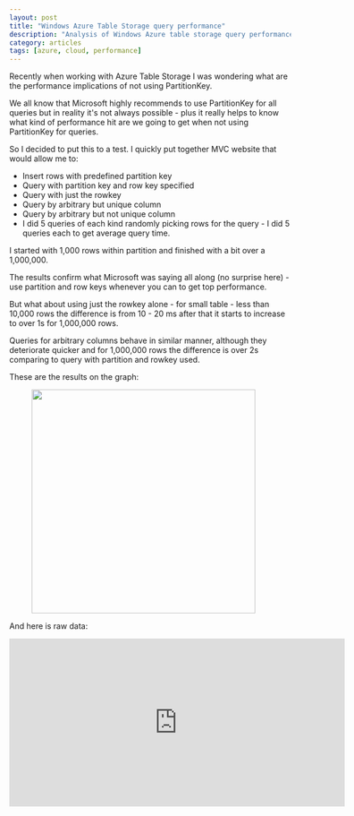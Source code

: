 ```yaml
---
layout: post
title: "Windows Azure Table Storage query performance"
description: "Analysis of Windows Azure table storage query performance"
category: articles
tags: [azure, cloud, performance]
---
```


Recently when working with Azure Table Storage I was wondering what are the performance implications of not using PartitionKey.

We all know that Microsoft highly recommends to use PartitionKey for all queries but in reality it's not always possible - plus it really helps to know what kind of performance hit are we going to get when not using PartitionKey for queries.

So I decided to put this to a test. I quickly put together MVC website that would allow me to:

* Insert rows with predefined partition key
* Query with partition key and row key specified
* Query with just the rowkey
* Query by arbitrary but unique column
* Query by arbitrary but not unique column
* I did 5 queries of each kind randomly picking rows for the query - I did 5 queries each to get average query time.

I started with 1,000 rows within partition and finished with a bit over a 1,000,000.

The results confirm what Microsoft was saying all along (no surprise here) - use partition and row keys whenever you can to get top performance.

But what about using just the rowkey alone - for small table - less than 10,000 rows the difference is from 10 - 20 ms after that it starts to increase to over 1s for 1,000,000 rows.

Queries for arbitrary columns behave in similar manner, although they deteriorate quicker and for 1,000,000 rows the difference is over 2s comparing to query with partition and rowkey used.

These are the results on the graph:
<figure>
	<img src="https://docs.google.com/spreadsheet/oimg?key=0AlccCc4c7XAPdFNPWnZBSHZydWZQbG56UnFkV1g3Z1E&amp;oid=2&amp;zx=ga9civ9t60ge" width="400">
</figure>

And here is raw data:

<iframe frameborder="0" height="300" src="https://docs.google.com/spreadsheet/pub?key=0AlccCc4c7XAPdFNPWnZBSHZydWZQbG56UnFkV1g3Z1E&amp;single=true&amp;gid=0&amp;output=html&amp;widget=true" width="600"></iframe>


